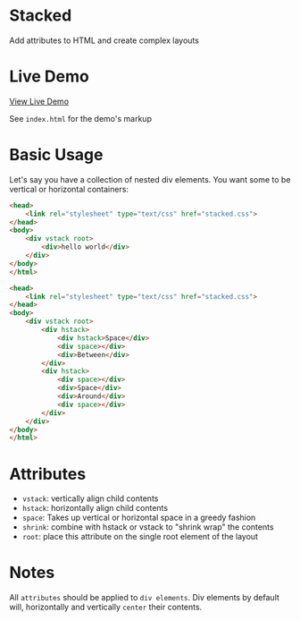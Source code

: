 # Stacked

Add attributes to HTML and create complex layouts

# Live Demo

[View Live Demo](https://regularmemory.blog/Stacked/)

See `index.html` for the demo's markup

# Basic Usage

Let's say you have a collection of nested div elements. You want some to be vertical or horizontal containers:

```html
<head>
    <link rel="stylesheet" type="text/css" href="stacked.css">
</head>
<body>
    <div vstack root>
        <div>hello world</div>
    </div>
</body>
</html>
```

```html
<head>
    <link rel="stylesheet" type="text/css" href="stacked.css">
</head>
<body>
    <div vstack root>
        <div hstack>
            <div hstack>Space</div>
            <div space></div>
            <div>Between</div>
        </div>
        <div hstack>
            <div space></div>
            <div>Space</div>            
            <div>Around</div>
            <div space></div>
        </div>        
    </div>
</body>
</html>
```

# Attributes

- `vstack`: vertically align child contents
- `hstack`: horizontally align child contents
- `space`: Takes up vertical or horizontal space in a greedy fashion
- `shrink`: combine with hstack or vstack to "shrink wrap" the contents
- `root`: place this attribute on the single root element of the layout

# Notes

All `attributes` should be applied to `div elements`. Div elements by default will, horizontally and vertically `center` their contents.
